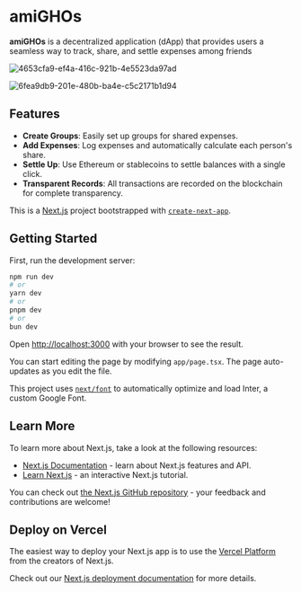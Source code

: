 # amiGHOs

**amiGHOs** is a decentralized application (dApp) that provides users a seamless way to track, share, and settle expenses among friends

![4653cfa9-ef4a-416c-921b-4e5523da97ad](https://github.com/0xhitgo/amiGHOs/assets/123029340/c83164a4-887e-4820-b7cc-225d1cd0baa9)

![6fea9db9-201e-480b-ba4e-c5c2171b1d94](https://github.com/0xhitgo/amiGHOs/assets/123029340/7c2ea36a-cdb3-450d-92fd-3ed21d069561)

## Features

- **Create Groups**: Easily set up groups for shared expenses.
- **Add Expenses**: Log expenses and automatically calculate each person's share.
- **Settle Up**: Use Ethereum or stablecoins to settle balances with a single click.
- **Transparent Records**: All transactions are recorded on the blockchain for complete transparency.

This is a [Next.js](https://nextjs.org/) project bootstrapped with [`create-next-app`](https://github.com/vercel/next.js/tree/canary/packages/create-next-app).

## Getting Started

First, run the development server:

```bash
npm run dev
# or
yarn dev
# or
pnpm dev
# or
bun dev
```

Open [http://localhost:3000](http://localhost:3000) with your browser to see the result.

You can start editing the page by modifying `app/page.tsx`. The page auto-updates as you edit the file.

This project uses [`next/font`](https://nextjs.org/docs/basic-features/font-optimization) to automatically optimize and load Inter, a custom Google Font.

## Learn More

To learn more about Next.js, take a look at the following resources:

- [Next.js Documentation](https://nextjs.org/docs) - learn about Next.js features and API.
- [Learn Next.js](https://nextjs.org/learn) - an interactive Next.js tutorial.

You can check out [the Next.js GitHub repository](https://github.com/vercel/next.js/) - your feedback and contributions are welcome!

## Deploy on Vercel

The easiest way to deploy your Next.js app is to use the [Vercel Platform](https://vercel.com/new?utm_medium=default-template&filter=next.js&utm_source=create-next-app&utm_campaign=create-next-app-readme) from the creators of Next.js.

Check out our [Next.js deployment documentation](https://nextjs.org/docs/deployment) for more details.
